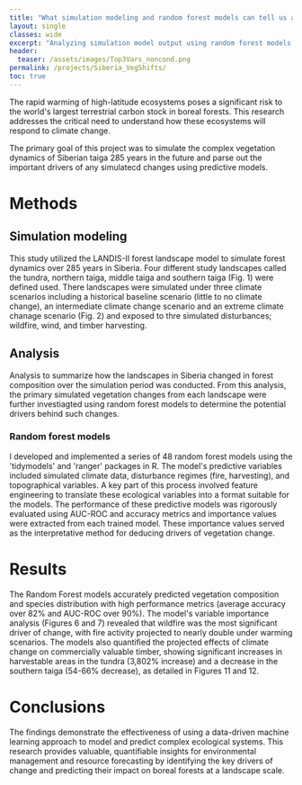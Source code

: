 ```yaml
---
title: "What simulation modeling and random forest models can tell us about the future of Siberian taiga"
layout: single
classes: wide
excerpt: "Analyzing simulation model output using random forest models and variable importance to investigate future changes in Siberian forests."
header:
  teaser: /assets/images/Top3Vars_noncond.png
permalink: /projects/Siberia_VegShifts/
toc: true
---
```

The rapid warming of high-latitude ecosystems poses a significant risk to the world's largest terrestrial carbon stock in boreal forests. This research addresses the critical need to understand how these ecosystems will respond to climate change. 

The primary goal of this project was to simulate the complex vegetation dynamics of Siberian taiga 285 years in the future and parse out the important drivers of any simulatecd changes using predictive models.

# Methods
## Simulation modeling
This study utilized the LANDIS-II forest landscape model to simulate forest dynamics over 285 years in Siberia. Four different study landscapes called the tundra, northern taiga, middle taiga and southern taiga (Fig. 1) were defined used. There landscapes were simulated under three climate scenarios including a historical baseline scenario (little to no climate change), an intermediate climate change scenario and an extreme climate chanage scenario (Fig. 2) and exposed to thre simulated disturbances; wildfire, wind, and timber harvesting. 

## Analysis
Analysis to summarize how the landscapes in Siberia changed in forest composition over the simulation period was conducted. From this analysis, the primary simulated vegetation changes from each landscape were further investiagted using random forest models to determine the potential drivers behind such changes.
### Random forest models
I developed and implemented a series of 48 random forest models using the 'tidymodels' and 'ranger' packages in R. The model's predictive variables included simulated climate data, disturbance regimes (fire, harvesting), and topographical variables. A key part of this process involved feature engineering to translate these ecological variables into a format suitable for the models. The performance of these predictive models was rigorously evaluated using AUC-ROC and accuracy metrics and importance values were extracted from each trained model. These importance values served as the interpretative method for deducing drivers of vegetation change.

# Results
The Random Forest models accurately predicted vegetation composition and species distribution with high performance metrics (average accuracy over 82% and AUC-ROC over 90%). The model's variable importance analysis (Figures 6 and 7) revealed that wildfire was the most significant driver of change, with fire activity projected to nearly double under warming scenarios. The models also quantified the projected effects of climate change on commercially valuable timber, showing significant increases in harvestable areas in the tundra (3,802% increase) and a decrease in the southern taiga (54-66% decrease), as detailed in Figures 11 and 12.

# Conclusions
The findings demonstrate the effectiveness of using a data-driven machine learning approach to model and predict complex ecological systems. This research provides valuable, quantifiable insights for environmental management and resource forecasting by identifying the key drivers of change and predicting their impact on boreal forests at a landscape scale.

